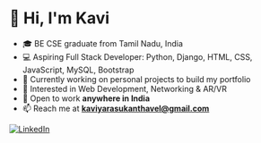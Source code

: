 # 👋 Hi, I'm Kavi

- 🎓 BE CSE graduate from Tamil Nadu, India  
- 💻 Aspiring Full Stack Developer: Python, Django, HTML, CSS, JavaScript, MySQL, Bootstrap  
- 🚀 Currently working on personal projects to build my portfolio  
- 🌟 Interested in Web Development, Networking & AR/VR  
- 📍 Open to work **anywhere in India**  
- 📫 Reach me at **kaviyarasukanthavel@gmail.com**

<!-- Optional: Add your LinkedIn when ready -->
[![LinkedIn](https://img.shields.io/badge/LinkedIn-Connect-blue)](your-linkedin-url-here)

<!-- Optional: Add your portfolio link when ready -->
